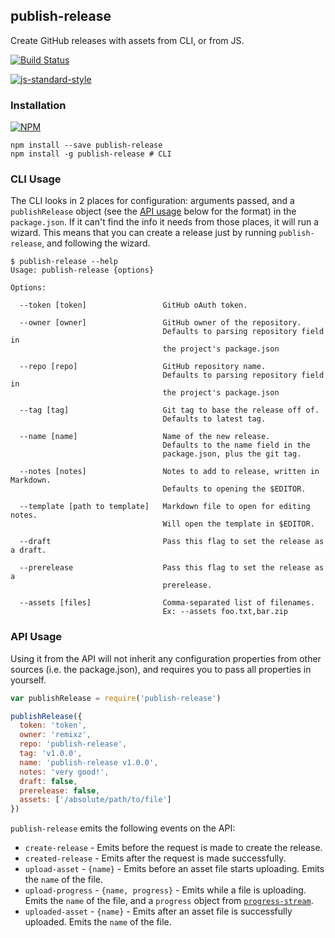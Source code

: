## publish-release


Create GitHub releases with assets from CLI, or from JS.

[![Build Status](https://travis-ci.org/remixz/publish-release.svg?branch=master)](https://travis-ci.org/remixz/publish-release)

[![js-standard-style](https://raw.githubusercontent.com/feross/standard/master/badge.png)](https://github.com/feross/standard)

### Installation

[![NPM](https://nodei.co/npm/publish-release.png)](https://nodei.co/npm/publish-release/)

```
npm install --save publish-release
npm install -g publish-release # CLI
```

### CLI Usage

The CLI looks in 2 places for configuration: arguments passed, and a `publishRelease` object (see the [API usage](#api-usage) below for the format) in the `package.json`. If it can't find the info it needs from those places, it will run a wizard. This means that you can create a release just by running `publish-release`, and following the wizard. 

```
$ publish-release --help
Usage: publish-release {options}

Options:

  --token [token]                 GitHub oAuth token.

  --owner [owner]                 GitHub owner of the repository.
                                  Defaults to parsing repository field in 
                                  the project's package.json

  --repo [repo]                   GitHub repository name.
                                  Defaults to parsing repository field in 
                                  the project's package.json

  --tag [tag]                     Git tag to base the release off of.
                                  Defaults to latest tag.

  --name [name]                   Name of the new release.
                                  Defaults to the name field in the
                                  package.json, plus the git tag.

  --notes [notes]                 Notes to add to release, written in Markdown.
                                  Defaults to opening the $EDITOR.

  --template [path to template]   Markdown file to open for editing notes.
                                  Will open the template in $EDITOR.

  --draft                         Pass this flag to set the release as a draft.

  --prerelease                    Pass this flag to set the release as a 
                                  prerelease.

  --assets [files]                Comma-separated list of filenames.
                                  Ex: --assets foo.txt,bar.zip
```

### API Usage

Using it from the API will not inherit any configuration properties from other sources (i.e. the package.json), and requires you to pass all properties in yourself.

```js
var publishRelease = require('publish-release')

publishRelease({
  token: 'token',
  owner: 'remixz',
  repo: 'publish-release',
  tag: 'v1.0.0',
  name: 'publish-release v1.0.0',
  notes: 'very good!',
  draft: false,
  prerelease: false,
  assets: ['/absolute/path/to/file']
})
```

`publish-release` emits the following events on the API:

* `create-release` - Emits before the request is made to create the release.
* `created-release` - Emits after the request is made successfully.
* `upload-asset` - `{name}` - Emits before an asset file starts uploading. Emits the `name` of the file.
* `upload-progress` - `{name, progress}` - Emits while a file is uploading. Emits the `name` of the file, and a `progress` object from [`progress-stream`](https://github.com/freeall/progress-stream).
* `uploaded-asset` - `{name}` - Emits after an asset file is successfully uploaded. Emits the `name` of the file.
